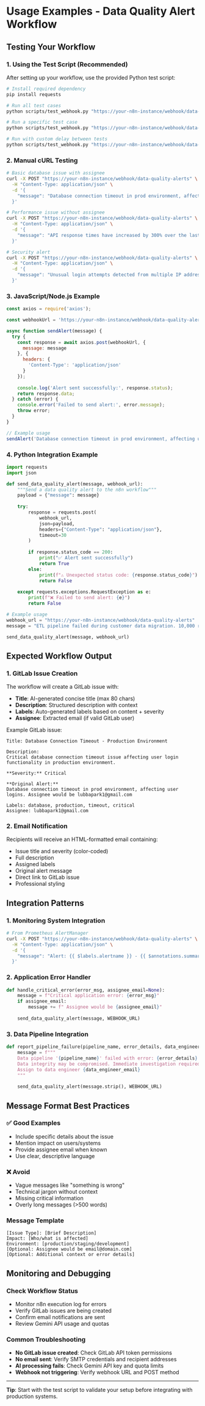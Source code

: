 # Usage Examples - Data Quality Alert Workflow

## Testing Your Workflow

### 1. Using the Test Script (Recommended)

After setting up your workflow, use the provided Python test script:

```bash
# Install required dependency
pip install requests

# Run all test cases
python scripts/test_webhook.py "https://your-n8n-instance/webhook/data-quality-alerts"

# Run a specific test case
python scripts/test_webhook.py "https://your-n8n-instance/webhook/data-quality-alerts" --test-case 1

# Run with custom delay between tests
python scripts/test_webhook.py "https://your-n8n-instance/webhook/data-quality-alerts" --delay 10
```

### 2. Manual cURL Testing

```bash
# Basic database issue with assignee
curl -X POST "https://your-n8n-instance/webhook/data-quality-alerts" \
  -H "Content-Type: application/json" \
  -d '{
    "message": "Database connection timeout in prod environment, affecting user logins. Assignee would be lubbapark1@gmail.com"
  }'

# Performance issue without assignee
curl -X POST "https://your-n8n-instance/webhook/data-quality-alerts" \
  -H "Content-Type: application/json" \
  -d '{
    "message": "API response times have increased by 300% over the last hour. Users are experiencing slow page loads and timeouts."
  }'

# Security alert
curl -X POST "https://your-n8n-instance/webhook/data-quality-alerts" \
  -H "Content-Type: application/json" \
  -d '{
    "message": "Unusual login attempts detected from multiple IP addresses. Security team member alex.security@company.com needs to investigate immediately."
  }'
```

### 3. JavaScript/Node.js Example

```javascript
const axios = require('axios');

const webhookUrl = 'https://your-n8n-instance/webhook/data-quality-alerts';

async function sendAlert(message) {
  try {
    const response = await axios.post(webhookUrl, {
      message: message
    }, {
      headers: {
        'Content-Type': 'application/json'
      }
    });
    
    console.log('Alert sent successfully:', response.status);
    return response.data;
  } catch (error) {
    console.error('Failed to send alert:', error.message);
    throw error;
  }
}

// Example usage
sendAlert('Database connection timeout in prod environment, affecting user logins. Assignee would be lubbapark1@gmail.com');
```

### 4. Python Integration Example

```python
import requests
import json

def send_data_quality_alert(message, webhook_url):
    """Send a data quality alert to the n8n workflow"""
    payload = {"message": message}
    
    try:
        response = requests.post(
            webhook_url,
            json=payload,
            headers={"Content-Type": "application/json"},
            timeout=30
        )
        
        if response.status_code == 200:
            print("✅ Alert sent successfully")
            return True
        else:
            print(f"⚠️ Unexpected status code: {response.status_code}")
            return False
            
    except requests.exceptions.RequestException as e:
        print(f"❌ Failed to send alert: {e}")
        return False

# Example usage
webhook_url = "https://your-n8n-instance/webhook/data-quality-alerts"
message = "ETL pipeline failed during customer data migration. 10,000 records not processed. Data integrity check required. Assign to data engineering team lead robert.data@company.com"

send_data_quality_alert(message, webhook_url)
```

## Expected Workflow Output

### 1. GitLab Issue Creation
The workflow will create a GitLab issue with:
- **Title**: AI-generated concise title (max 80 chars)
- **Description**: Structured description with context
- **Labels**: Auto-generated labels based on content + severity
- **Assignee**: Extracted email (if valid GitLab user)

Example GitLab issue:
```
Title: Database Connection Timeout - Production Environment

Description:
Critical database connection timeout issue affecting user login functionality in production environment.

**Severity:** Critical

**Original Alert:**
Database connection timeout in prod environment, affecting user logins. Assignee would be lubbapark1@gmail.com

Labels: database, production, timeout, critical
Assignee: lubbapark1@gmail.com
```

### 2. Email Notification
Recipients will receive an HTML-formatted email containing:
- Issue title and severity (color-coded)
- Full description
- Assigned labels
- Original alert message
- Direct link to GitLab issue
- Professional styling

## Integration Patterns

### 1. Monitoring System Integration
```bash
# From Prometheus AlertManager
curl -X POST "https://your-n8n-instance/webhook/data-quality-alerts" \
  -H "Content-Type: application/json" \
  -d '{
    "message": "Alert: {{ $labels.alertname }} - {{ $annotations.summary }}. Contact: {{ $labels.contact_email }}"
  }'
```

### 2. Application Error Handler
```python
def handle_critical_error(error_msg, assignee_email=None):
    message = f"Critical application error: {error_msg}"
    if assignee_email:
        message += f" Assignee would be {assignee_email}"
    
    send_data_quality_alert(message, WEBHOOK_URL)
```

### 3. Data Pipeline Integration
```python
def report_pipeline_failure(pipeline_name, error_details, data_engineer_email):
    message = f"""
    Data pipeline '{pipeline_name}' failed with error: {error_details}
    Data integrity may be compromised. Immediate investigation required.
    Assign to data engineer {data_engineer_email}
    """
    
    send_data_quality_alert(message.strip(), WEBHOOK_URL)
```

## Message Format Best Practices

### ✅ Good Examples
- Include specific details about the issue
- Mention impact on users/systems
- Provide assignee email when known
- Use clear, descriptive language

### ❌ Avoid
- Vague messages like "something is wrong"
- Technical jargon without context
- Missing critical information
- Overly long messages (>500 words)

### Message Template
```
[Issue Type]: [Brief Description]
Impact: [Who/what is affected]
Environment: [production/staging/development]
[Optional: Assignee would be email@domain.com]
[Optional: Additional context or error details]
```

## Monitoring and Debugging

### Check Workflow Status
- Monitor n8n execution log for errors
- Verify GitLab issues are being created
- Confirm email notifications are sent
- Review Gemini API usage and quotas

### Common Troubleshooting
- **No GitLab issue created**: Check GitLab API token permissions
- **No email sent**: Verify SMTP credentials and recipient addresses
- **AI processing fails**: Check Gemini API key and quota limits
- **Webhook not triggering**: Verify webhook URL and POST method

---

**Tip**: Start with the test script to validate your setup before integrating with production systems.